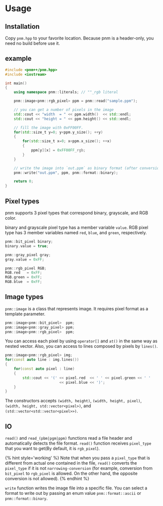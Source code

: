 # Usage

## Installation

Copy `pnm.hpp` to your favorite location.
Because pnm is a header-only, you need no build before use it.

## example

```cpp
#include <pnm++/pnm.hpp>
#include <iostream>

int main()
{
    using namespace pnm::literals; // ""_rgb literal

    pnm::image<pnm::rgb_pixel> ppm = pnm::read("sample.ppm");

    // you can get a number of pixels in the image
    std::cout << "width  = " << ppm.width()  << std::endl;
    std::cout << "height = " << ppm.height() << std::endl;

    // fill the image with 0xFF00FF.
    for(std::size_t y=0; y<ppm.y_size(); ++y)
    {
        for(std::size_t x=0; x<ppm.x_size(); ++x)
        {
            ppm[y][x] = 0xFF00FF_rgb;
        }
    }

    // write the image into `out.ppm` as binary format (after conversion)
    pnm::write("out.ppm", ppm, pnm::format::binary);

    return 0;
}
```

## Pixel types

pnm supports 3 pixel types that correspond binary, grayscale, and RGB color.

binary and grayscale pixel type has a member variable `value`. RGB pixel type
has 3 member variables named `red`, `blue`, and `green`, respectively.

```cpp
pnm::bit_pixel binary;
binary.value = true;

pnm::gray_pixel gray;
gray.value = 0xFF;

pnm::rgb_pixel RGB;
RGB.red   = 0xFF;
RGB.green = 0xFF;
RGB.blue  = 0xFF;
```

## Image types

`pnm::image` is a class that represents image. It requires pixel format as a
template parameter.

```cpp
pnm::image<pnm::bit_pixel>  ppm;
pnm::image<pnm::gray_pixel> ppm;
pnm::image<pnm::rgb_pixel>  ppm;
```

You can access each pixel by using `operator[]` and `at()` in the same way as
nested vector. Also, you can access to lines composed by pixels by `lines()`.

```cpp
pnm::image<pnm::rgb_pixel> img;
for(const auto line : img.lines())
{
    for(const auto pixel : line)
    {
        std::cout << '(' << pixel.red  << ' ' << pixel.green << ' '
                         << pixel.blue << ')';
    }
}
```

The constructors accepts `(width, height)`, `(width, height, pixel)`,
`(width, height, std::vector<pixel>)`, and `(std::vector<std::vector<pixel>>)`.


## IO

`read()` and `read_(pbm|pgm|ppm)` functions read a file header and
automatically detects the file format. `read()` function receives `pixel_type`
that you want to get(By default, it is `rgb_pixel`).

{% hint style='working' %}
Note that when you pass a `pixel_type` that is different from actual one
contained in the file, `read()` converts the `pixel_type` if it is not
`narrowing-conversion` (for example, conversion from `bit_pixel` to `rgb_pixel`
is allowed. On the other hand, the opposite conversion is not allowed).
{% endhint %}

`write` function writes the image file into a specific file. You can select a
format to write out by passing an enum value `pnm::format::ascii` or
`pnm::format::binary`.


